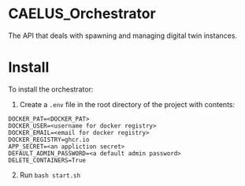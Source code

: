 # CAELUS_Orchestrator
The API that deals with spawning and managing digital twin instances.

# Install
To install the orchestrator:
1. Create a `.env` file in the root directory of the project with contents: 

```
DOCKER_PAT=<DOCKER_PAT>
DOCKER_USER=<username for docker registry>
DOCKER_EMAIL=<email for docker registry>
DOCKER_REGISTRY=ghcr.io
APP_SECRET=<an appliction secret>
DEFAULT_ADMIN_PASSWORD=<a default admin password>
DELETE_CONTAINERS=True
```

2. Run `bash start.sh`
